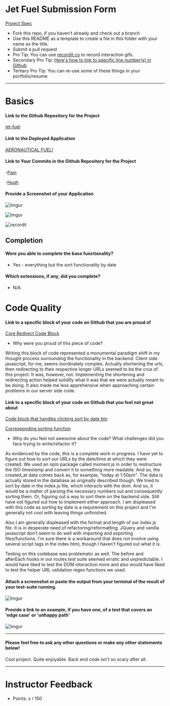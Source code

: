 # Jet Fuel Submission Form

[Project Spec](http://frontend.turing.io/projects/jet-fuel.html)

* Fork this repo, if you haven't already and check out a branch
* Use this README as a template to create a file in this folder with your name as the title.
* Submit a pull request
* Pro Tip: You can use [recordit.co](http://recordit.co/) to record interaction gifs.
* Secondary Pro Tip: [Here's how to link to specific line number(s) in Github](http://stackoverflow.com/questions/23821235/how-to-link-to-specific-line-number-on-github)
* Tertiary Pro Tip: You can re-use some of these things in your portfolio/resume

------

# Basics

#### Link to the Github Repository for the Project
[jet-fuel](https://github.com/thatPamIAm/jet-fuel/)

#### Link to the Deployed Application
[AERONAUTICAL FUEL!](aeronautical-fuel.herokuapp.com)

#### Link to Your Commits in the Github Repository for the Project

-[Pam](https://github.com/thatPamIAm/jet-fuel/commits/master?author=thatPamIAm)

-[Hugh](https://github.com/thatPamIAm/jet-fuel/commits/master?author=hmorri32)

#### Provide a Screenshot of your Application

![Imgur](http://i.imgur.com/Dbgtp9q.png)

![Imgur](http://i.imgur.com/tODZQQy.png)

![recordit](http://g.recordit.co/2xKX5de4bP.gif)

## Completion

#### Were you able to complete the base functionality?
* Yes - everything but the sort functionality by date

#### Which extensions, if any, did you complete?

- N/A

# Code Quality

#### Link to a specific block of your code on Github that you are proud of
[Core Redirect Code Block](https://github.com/thatPamIAm/jet-fuel/blob/master/server.js#L81-L91)

* Why were you proud of this piece of code?

Writing this block of code represented a monumental paradigm shift in my thought process surrounding the functionality in the backend. Client side javascript, for me, seems inordinately complex. Actually shortening the urls, then redirecting to their respective longer URLs seemed to be the crux of this project. It was, however, not. Implementing the shortening and redirecting action helped solidify what it was that we were actually meant to be doing. It also made me less apprehensive when approaching certain problems in our server side code.

#### Link to a specific block of your code on Github that you feel not great about
[Code block that handles clicking sort by date btn](https://github.com/thatPamIAm/jet-fuel/blob/master/public/index.js#L134-L148github.com)

[Corresponding sorting function](https://github.com/thatPamIAm/jet-fuel/blob/master/public/index.js#L178-L182)

* Why do you feel not awesome about the code? What challenges did you face trying to write/refactor it?

As evidenced by the code, this is a complete work in progress. I have yet to figure out how to sort our URLs by the date/time at which they were created. We used an npm package called moment.js in order to restructure the ISO timestamp and convert it to something more readable. And so, the created_at data comes back as, for example, "today at 1:50pm". The data is actually stored in the database as originally described though. We tried to sort by date in the index.js file, which interacts with the dom. And so, it would be a matter of parsing the necessary numbers out and consequently sorting them. Or, figuring out a way to sort them on the backend side. Still have not figured out how to implement either approach. I am displeased with this code as sorting by date is a requirement on this project and I'm generally not cool with leaving things unfinished.

Also I am generally displeased with the format and length of our index.js file. It is in desperate need of refactoring/reformatting. JQuery and vanilla javascript don't seem to do well with importing and exporting files/functions. I'm sure there is a workaround that does not involve using several script tags in the index.html, though I haven't figured out what it is.

Testing on this codebase was problematic as well. The before and afterEach hooks in our routes test suite seemed erratic and unpredictable. I would have liked to test the DOM interaction more and also would have liked to test the helper URL validation regex functions we used.

#### Attach a screenshot or paste the output from your terminal of the result of your test-suite running.

![Imgur](http://i.imgur.com/0ChELQu.png)

#### Provide a link to an example, if you have one, of a test that covers an 'edge case' or 'unhappy path'

![Imgur](http://i.imgur.com/ylGOGm6.png)

-----

#### Please feel free to ask any other questions or make any other statements below!

Cool project. Quite enjoyable. Back end code isn't so scary after all.

-----

# Instructor Feedback

- Points: x / 150
